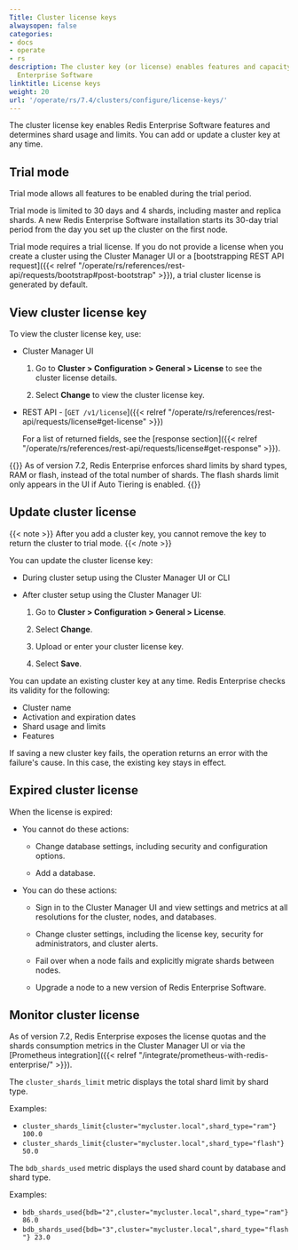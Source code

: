 ```yaml
---
Title: Cluster license keys
alwaysopen: false
categories:
- docs
- operate
- rs
description: The cluster key (or license) enables features and capacity within Redis
  Enterprise Software
linktitle: License keys
weight: 20
url: '/operate/rs/7.4/clusters/configure/license-keys/'
---
```

The cluster license key enables Redis Enterprise Software features and determines shard usage and limits.
You can add or update a cluster key at any time.

## Trial mode

Trial mode allows all features to be enabled during the trial period.

Trial mode is limited to 30 days and 4 shards, including master and replica shards. A new Redis Enterprise Software installation starts its 30-day trial period from the day you set up the cluster on the first node.

Trial mode requires a trial license. If you do not provide a license when you create a cluster using the Cluster Manager UI or a [bootstrapping REST API request]({{< relref "/operate/rs/references/rest-api/requests/bootstrap#post-bootstrap" >}}), a trial cluster license is generated by default.

## View cluster license key

To view the cluster license key, use:

- Cluster Manager UI

    1. Go to **Cluster > Configuration > General > License** to see the cluster license details.

    1. Select **Change** to view the cluster license key.

- REST API - [`GET /v1/license`]({{< relref "/operate/rs/references/rest-api/requests/license#get-license" >}})

    For a list of returned fields, see the [response section]({{< relref "/operate/rs/references/rest-api/requests/license#get-response" >}}).

{{<note>}}
As of version 7.2, Redis Enterprise enforces shard limits by shard types, RAM or flash, instead of the total number of shards. The flash shards limit only appears in the UI if Auto Tiering is enabled.
{{</note>}}

## Update cluster license

{{< note >}}
After you add a cluster key, you cannot remove the key to return the cluster to trial mode.
{{< /note >}}

You can update the cluster license key:

- During cluster setup using the Cluster Manager UI or CLI

- After cluster setup using the Cluster Manager UI:

    1. Go to **Cluster > Configuration > General > License**.
    
    1. Select **Change**.

    1. Upload or enter your cluster license key.
    
    1. Select **Save**.

You can update an existing cluster key at any time.
Redis Enterprise checks its validity for the following:
- Cluster name
- Activation and expiration dates
- Shard usage and limits
- Features

If saving a new cluster key fails, the operation returns an error with the failure's cause.
In this case, the existing key stays in effect.

## Expired cluster license

When the license is expired:

- You cannot do these actions:

    - Change database settings, including security and configuration options.

    - Add a database.

- You can do these actions:

    - Sign in to the Cluster Manager UI and view settings and metrics at all resolutions for the cluster, nodes, and databases.

    - Change cluster settings, including the license key, security for administrators, and cluster alerts.

    - Fail over when a node fails and explicitly migrate shards between nodes.

    - Upgrade a node to a new version of Redis Enterprise Software.
 
## Monitor cluster license

As of version 7.2, Redis Enterprise exposes the license quotas and the shards consumption metrics in the Cluster Manager UI or via the [Prometheus integration]({{< relref "/integrate/prometheus-with-redis-enterprise/" >}}).

The `cluster_shards_limit` metric displays the total shard limit by shard type.

Examples:
- `cluster_shards_limit{cluster="mycluster.local",shard_type="ram"} 100.0`
- `cluster_shards_limit{cluster="mycluster.local",shard_type="flash"} 50.0`

The `bdb_shards_used` metric displays the used shard count by database and shard type.

Examples:
- `bdb_shards_used{bdb="2",cluster="mycluster.local",shard_type="ram"} 86.0`
- `bdb_shards_used{bdb="3",cluster="mycluster.local",shard_type="flash"} 23.0`

